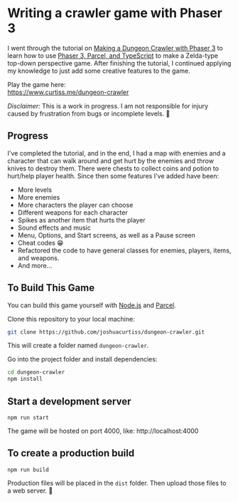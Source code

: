 # Writing a crawler game with Phaser 3

I went through the tutorial on [Making a Dungeon Crawler with Phaser 3](https://www.youtube.com/watch?v=_fK6MVLPrMA)
to learn how to use [Phaser 3, Parcel, and TypeScript](https://github.com/ourcade/phaser3-parcel-template) to make a
Zelda-type top-down perspective game. After finishing the tutorial, I continued applying my knowledge to just add
some creative features to the game.

Play the game here:  
https://www.curtiss.me/dungeon-crawler 

*Disclaimer:* This is a work in progress. I am not responsible for injury caused by frustration from bugs or incomplete levels. 🤪

## Progress

I've completed the tutorial, and in the end, I had a map with enemies and a character that can walk around and get hurt by the enemies and throw knives to destroy them. There were chests to collect coins and potion to hurt/help player health. Since then some features I've added have been:

  * More levels 
  * More enemies
  * More characters the player can choose
  * Different weapons for each character 
  * Spikes as another item that hurts the player
  * Sound effects and music
  * Menu, Options, and Start screens, as well as a Pause screen
  * Cheat codes 😁
  * Refactored the code to have general classes for enemies, players, items, and weapons. 
  * And more...

## To Build This Game

You can build this game yourself with [Node.js](https://nodejs.org/en/) and [Parcel](https://parceljs.org/).

Clone this repository to your local machine:

```bash
git clone https://github.com/joshuacurtiss/dungeon-crawler.git
```

This will create a folder named `dungeon-crawler`.

Go into the project folder and install dependencies:

```bash
cd dungeon-crawler
npm install
```

## Start a development server

```
npm run start
```

The game will be hosted on port 4000, like: http://localhost:4000

## To create a production build

```
npm run build
```

Production files will be placed in the `dist` folder. Then upload those files to a web server. 🎉

